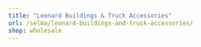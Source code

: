 ```yaml
---
title: "Leonard Buildings & Truck Accessories"
url: /selma/leonard-buildings-and-truck-accessories/
shop: wholesale
---
```

